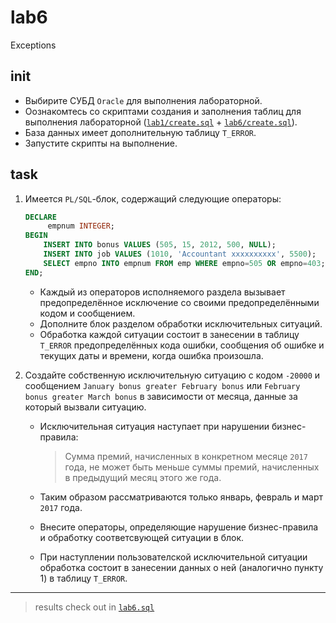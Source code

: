 # lab6

Exceptions

## init

- Выбирите СУБД `Oracle` для выполнения лабораторной.
- Оознакомтесь со скриптами создания и заполнения таблиц для выполнения
  лабораторной
  ([`lab1/create.sql`](https://github.com/Drapegnik/bsu/blob/master/dms/lab1/create.sql) + [`lab6/create.sql`](https://github.com/Drapegnik/bsu/blob/master/dms/lab6/create.sql)).
- База данных имеет дополнительную таблицу `T_ERROR`.
- Запустите скрипты на выполнение.

## task

1.  Имеется `PL/SQL`-блок, содержащий следующие операторы:

    ```sql
    DECLARE
         empnum INTEGER;
    BEGIN
        INSERT INTO bonus VALUES (505, 15, 2012, 500, NULL);
        INSERT INTO job VALUES (1010, 'Accountant xxxxxxxxxx', 5500);
        SELECT empno INTO empnum FROM emp WHERE empno=505 OR empno=403;
    END;
    ```

    - Каждый из операторов исполняемого раздела вызывает предопределённое исключение со своими предопределёнными кодом и сообщением.
    - Дополните блок разделом обработки исключительных ситуаций.
    - Обработка каждой ситуации состоит в занесении в таблицу `T_ERROR` предопределённых кода ошибки, сообщения об ошибке и текущих даты и времени, когда ошибка произошла.

2.  Создайте собственную исключительную ситуацию с кодом `-20000` и сообщением `January bonus greater February bonus` или `February bonus greater March bonus` в зависимости от месяца, данные за который вызвали ситуацию.

    - Исключительная ситуация наступает при нарушении бизнес-правила:

      > Сумма премий, начисленных в конкретном месяце `2017` года, не может быть меньше суммы премий, начисленных в предыдущий месяц этого же года.

    - Таким образом рассматриваются только январь, февраль и март `2017` года.
    - Внесите операторы, определяющие нарушение бизнес-правила и обработку соответсвующей ситуации в блок.
    - При наступлении пользователской исключительной ситуации обработка состоит в занесении данных о ней (аналогично пункту 1) в таблицу `T_ERROR`.

---

> results check out in
> [`lab6.sql`](https://github.com/Drapegnik/bsu/blob/master/dms/lab6/lab6.sql)
